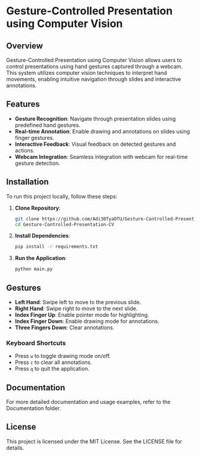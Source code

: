 # Gesture-Controlled Presentation using Computer Vision

## Overview

Gesture-Controlled Presentation using Computer Vision allows users to control presentations using hand gestures captured through a webcam. This system utilizes computer vision techniques to interpret hand movements, enabling intuitive navigation through slides and interactive annotations.

## Features

- **Gesture Recognition**: Navigate through presentation slides using predefined hand gestures.
- **Real-time Annotation**: Enable drawing and annotations on slides using finger gestures.
- **Interactive Feedback**: Visual feedback on detected gestures and actions.
- **Webcam Integration**: Seamless integration with webcam for real-time gesture detection.

## Installation

To run this project locally, follow these steps:

1. **Clone Repository**:

   ```bash
   git clone https://github.com/Adi30TyaDTU/Gesture-Controlled-Presentation-CV.git
   cd Gesture-Controlled-Presentation-CV


1. **Install Dependencies**:

    ```bash
   pip install -r requirements.txt
   
1. **Run the Application**:

   ```bash
   python main.py

## Gestures

- **Left Hand**: Swipe left to move to the previous slide.
- **Right Hand**: Swipe right to move to the next slide.
- **Index Finger Up**: Enable pointer mode for highlighting.
- **Index Finger Down**: Enable drawing mode for annotations.
- **Three Fingers Down**: Clear annotations.

### Keyboard Shortcuts

- Press `w` to toggle drawing mode on/off.
- Press `c` to clear all annotations.
- Press `q` to quit the application.


## Documentation

For more detailed documentation and usage examples, refer to the Documentation folder.

## License

This project is licensed under the MIT License. See the LICENSE file for details.
